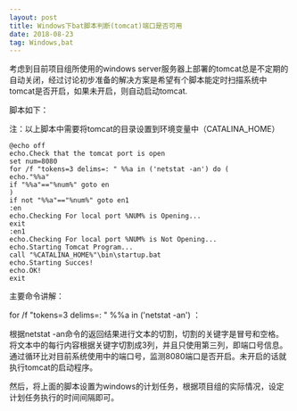 ```yaml
---
layout: post
title: Windows下bat脚本判断(tomcat)端口是否可用
date: 2018-08-23
tag: Windows,bat
---
```


考虑到目前项目组所使用的windows server服务器上部署的tomcat总是不定期的自动关闭，经过讨论初步准备的解决方案是希望有个脚本能定时扫描系统中tomcat是否开启，如果未开启，则自动启动tomcat.

脚本如下：

注：以上脚本中需要将tomcat的目录设置到环境变量中（CATALINA_HOME）

```
@echo off
echo.Check that the tomcat port is open
set num=8080
for /f "tokens=3 delims=: " %%a in ('netstat -an') do (
echo."%%a"
if "%%a"=="%num%" goto en
)
if not "%%a"=="%num%" goto en1
:en
echo.Checking For local port %NUM% is Opening...
exit
:en1
echo.Checking For local port %NUM% is Not Opening...
echo.Starting Tomcat Program...
call "%CATALINA_HOME%"\bin\startup.bat
echo.Starting Succes!
echo.OK!
exit
```

主要命令讲解：

for /f "tokens=3 delims=: " %%a in ('netstat -an')  ： 

根据netstat -an命令的返回结果进行文本的切割，切割的关键字是冒号和空格。将文本中的每行内容根据关键字切割成3列，并且只使用第三列，即端口号信息。通过循环比对目前系统使用中的端口号，监测8080端口是否开启。未开启的话就执行tomcat的启动程序。


然后，将上面的脚本设置为windows的计划任务，根据项目组的实际情况，设定计划任务执行的时间间隔即可。